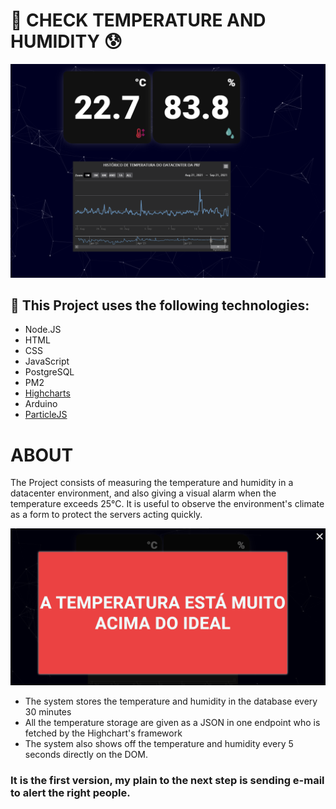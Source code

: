# 🥶 CHECK TEMPERATURE AND HUMIDITY 😰

<p align="center">
    <img src="/PRINTS/example.png"/>
</p>

## 🚀 This Project uses the following technologies:

* Node.JS
* HTML
* CSS
* JavaScript
* PostgreSQL
* PM2
* [Highcharts](https://www.highcharts.com)
* Arduino
* [ParticleJS](https://vincentgarreau.com/particles.js/)

# ABOUT

The Project consists of measuring the temperature and humidity in a datacenter environment, and also giving a visual alarm when the temperature exceeds 25°C. It is useful to observe the environment's climate as a form to protect the servers acting quickly.


<p align="center">
    <img src="/PRINTS/alarm.png"/>
</p>

- The system stores the temperature and humidity in the database every 30 minutes
- All the temperature storage are given as a JSON in one endpoint who is fetched by the Highchart's framework
- The system also shows off the temperature and humidity every 5 seconds directly on the DOM.

### It is the first version, my plain to the next step is sending e-mail to alert the right people.